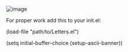 ![image](https://github.com/user-attachments/assets/377cf65e-4f75-4473-9860-b5cc82230842)


For proper work add this to your init.el:

(load-file "path/to/Letters.el")

(setq initial-buffer-choice (setup-ascii-banner))
